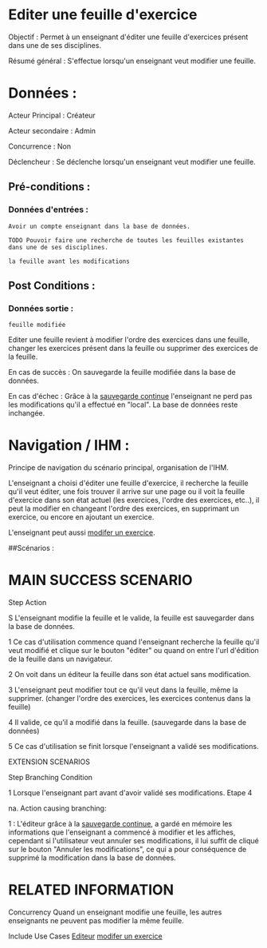 # Editer une feuille d'exercice


Objectif :  Permet à un enseignant d'éditer une feuille d'exercices présent dans une de ses disciplines.

Résumé général : S'effectue lorsqu'un enseignant veut modifier une feuille.


# Données :

Acteur Principal : Créateur

Acteur secondaire : Admin

Concurrence : Non

Déclencheur : Se déclenche lorsqu'un enseignant veut modifier une feuille.



## Pré-conditions :

### Données d'entrées :

	Avoir un compte enseignant dans la base de données.

	TODO Pouvoir faire une recherche de toutes les feuilles existantes dans une de ses disciplines.

	la feuille avant les modifications


## Post Conditions :

### Données sortie :

	feuille modifiée

Editer une feuille revient à modifier l'ordre des exercices dans une feuille, changer les exercices présent dans la feuille ou supprimer des exercices de la feuille.

En cas de succès : On sauvegarde la feuille modifiée dans la base de données.

En cas d'échec : Grâce à la [sauvegarde continue](/editeur.md) l'enseignant ne perd pas les modifications qu'il a effectué en "local". La base de données reste inchangée.


# Navigation / IHM  :

Principe de navigation du scénario principal, organisation de l'IHM.

L'enseignant a choisi d'éditer une feuille d'exercice, il recherche la feuille qu'il veut éditer, une fois trouver il arrive sur une page ou il voit la feuille d'exercice dans son état actuel (les exercices, l'ordre des exercices, etc..), il peut la modifier en changeant l'ordre des exercices, en supprimant un exercice, ou encore en ajoutant un exercice.

L'enseignant peut aussi [modifer un exercice](/editerexercice.md).


##Scénarios :

# MAIN SUCCESS SCENARIO

Step    Action

S    L'enseignant modifie la feuille et le valide, la feuille est sauvegarder dans la base de données.

1    Ce cas d'utilisation commence quand l'enseignant recherche la feuille qu'il veut modifié et clique sur le bouton "éditer" ou quand on entre l'url d'édition de la feuille dans un navigateur.

2    On voit dans un éditeur la feuille dans son état actuel sans modification.

3    L'enseignant peut modifier tout ce qu'il veut dans la feuille, même la supprimer. (changer l'ordre des exercices, les exercices contenus dans la feuille)

4    Il valide, ce qu'il a modifié dans la feuille. (sauvegarde dans la base de données)

5    Ce cas d'utilisation se finit lorsque l'enseignant a validé ses modifications.


EXTENSION SCENARIOS

Step    Branching Condition

1	 Lorsque l'enseignant part avant d'avoir validé ses modifications. Etape 4

na.  Action causing branching:

1 : L'éditeur grâce à la [sauvegarde continue](/editeur.md), a gardé en mémoire les informations que l'enseignant a commencé à modifier et les affiches, cependant si l'utilisateur veut annuler ses modifications, il lui suffit de cliqué sur le bouton "Annuler les modifications", ce qui a pour conséquence de supprimé la modification dans la base de données.


# RELATED INFORMATION

Concurrency    Quand un enseignant modifie une feuille, les autres enseignants ne peuvent pas modifier la même feuille.

Include Use Cases    [Editeur](/editeur.md)
		     [modifer un exercice](/editerexercice.md)
 

<!--- 
Author : Jordan
Validator : Raphael
-->

